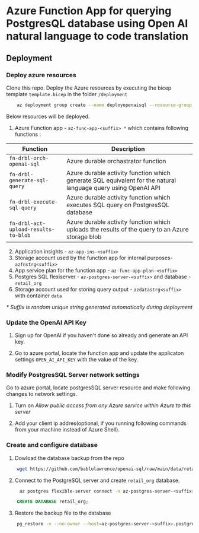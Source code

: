 # Azure Function App for querying PostgresQL database using Open AI natural language to code translation

## Deployment

### Deploy azure resources
Clone this repo. Deploy the Azure resources by executing the bicep template `template.bicep` in the folder `/deployment`

```sh
    az deployment group create --name deployopenaisql --resource-group rg-openai-sql --template-file template.bicep
```

Below resources will be deployed.  

1. Azure Function app - `az-func-app-<suffix> *` which contains following functions : 

| Function                     | Description                                                                                                   |
|------------------------------|-------------------------------------------------                                                              |
| `fn-drbl-orch-openai-sql`    | Azure durable orchastrator function                                                                           |     
| `fn-drbl-generate-sql-query` | Azure durable activity function which generate SQL equivalent for the natural language query using OpenAI API |
| `fn-drbl-execute-sql-query`  | Azure durable activity function which executes SQL query on PostgresSQL database                              |
| `fn-drbl-act-upload-results-to-blob`     | Azure durable activity function which uploads the results of the query to an Azure storage blob   |
2. Application insights - `az-app-ins-<suffix>`
3. Storage account used by the function app for internal purposes- `azfnstrg<suffix>`
4. App service plan for the function app - `az-func-app-plan-<suffix>`
5. Postgres SQL flexiserver - `az-postgres-server-<suffix>` and database - `retail_org`
6. Storage account used for storing query output - `azdatastrg<suffix>` with container `data`

_* Suffix is random unique string generated automatically during deployment_

### Update the OpenAI API Key

1. Sign up for OpenAI if you haven't done so already and generate an API key. 

2. Go to azure portal, locate the function app and update the applicaton settings `OPEN_AI_API_KEY` with the value of the key.

### Modify PostgresSQL Server network settings
Go to azure portal, locate postgresSQL server resource and make following changes to network settings.
    
1. Turn on _Allow public access from any Azure service within Azure to this server_

2. Add your client ip addres(optional, if you running following commands from your machine instead of Azure Shell).

### Create and configure database

1. Dowload the database backup from the repo

```sh
    wget https://github.com/bablulawrence/openai-sql/raw/main/data/retail_org.dump    
```

2. Connect to the PostgreSQL server and create `retail_org` database.

```sh
     az postgres flexible-server connect -n az-postgres-server-<suffix> -u pgadmin123 -p <password> -d postgres --interactive
```
```SQL
    CREATE DATABASE retail_org;
```
3. Restore the backup file to the database
```sh
    pg_restore -v --no-owner --host=az-postgres-server-<suffix>.postgres.database.azure.com --port=5432 --username=pgadmin123 --dbname=retail_org retail_org.dump
```